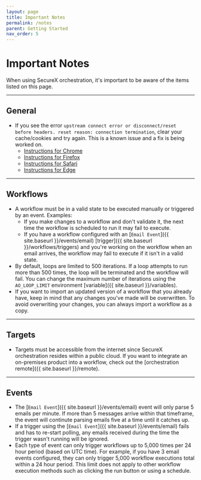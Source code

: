 ```yaml
---
layout: page
title: Important Notes
permalink: /notes
parent: Getting Started
nav_order: 5
---
```


# Important Notes
When using SecureX orchestration, it's important to be aware of the items listed on this page.

---

## General
* If you see the error `upstream connect error or disconnect/reset before headers. reset reason: connection termination`, clear your cache/cookies and try again. This is a known issue and a fix is being worked on.
	* [Instructions for Chrome](https://support.google.com/accounts/answer/32050?hl=en&co=GENIE.Platform=Desktop)
	* [Instructions for Firefox](https://support.mozilla.org/en-US/kb/how-clear-firefox-cache)
	* [Instructions for Safari](https://support.apple.com/guide/safari/manage-cookies-and-website-data-sfri11471/mac)
	* [Instructions for Edge](https://support.microsoft.com/en-us/microsoft-edge/view-and-delete-browser-history-in-microsoft-edge-00cf7943-a9e1-975a-a33d-ac10ce454ca4)

---

## Workflows
* A workflow must be in a valid state to be executed manually or triggered by an event. Examples:
	* If you make changes to a workflow and don't validate it, the next time the workflow is scheduled to run it may fail to execute.
	* If you have a workflow configured with an [`Email Event`]({{ site.baseurl }}/events/email) [trigger]({{ site.baseurl }}/workflows/triggers) and you're working on the workflow when an email arrives, the workflow may fail to execute if it isn't in a valid state.
* By default, loops are limited to 500 iterations. If a loop attempts to run more than 500 times, the loop will be terminated and the workflow will fail. You can change the maximum number of iterations using the `AO_LOOP_LIMIT` environment [variable]({{ site.baseurl }}/variables).
* If you want to import an updated version of a workflow that you already have, keep in mind that any changes you've made will be overwritten. To avoid overwriting your changes, you can always import a workflow as a copy.

---

## Targets
* Targets must be accessible from the internet since SecureX orchestration resides within a public cloud. If you want to integrate an on-premises product into a workflow, check out the [orchestration remote]({{ site.baseurl }}/remote).

---

## Events
* The [`Email Event`]({{ site.baseurl }}/events/email) event will only parse 5 emails per minute. If more than 5 messages arrive within that timeframe, the event will continute parsing emails five at a time until it catches up.
* If a trigger using the [`Email Event`]({{ site.baseurl }}/events/email) fails and has to re-start polling, any emails received during the time the trigger wasn't running will be ignored.
* Each type of event can only trigger workflows up to 5,000 times per 24 hour period (based on UTC time). For example, if you have 3 email events configured, they can only trigger 5,000 workflow executions total within a 24 hour period. This limit does not apply to other workflow execution methods such as clicking the run button or using a schedule.